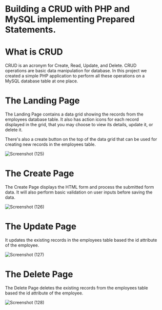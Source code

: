 # Building a CRUD with PHP and MySQL implementing Prepared Statements.

# What is CRUD
CRUD is an acronym for Create, Read, Update, and Delete. CRUD operations are basic data manipulation for database. In this project we created a simple PHP application to perform all these operations on a MySQL database table at one place.

# The Landing Page
The Landing Page contains a data grid showing the records from the employees database table. It also has action icons for each record displayed in the grid, that you may choose to view its details, update it, or delete it.

There's also a create button on the top of the data grid that can be used for creating new records in the employees table.

![Screenshot (125)](https://user-images.githubusercontent.com/89584431/220326145-b4bc5d90-eb9e-4e60-8920-10f8f169c74c.png)

# The Create Page
The Create Page displays the HTML form and process the submitted form data. It will also perform basic validation on user inputs before saving the data.

![Screenshot (126)](https://user-images.githubusercontent.com/89584431/220326771-20caa0e5-49d7-429c-98d7-301072ad0e81.png)

# The Update Page
It updates the existing records in the employees table based the id attribute of the employee.

![Screenshot (127)](https://user-images.githubusercontent.com/89584431/220327166-d0b30331-89dd-453c-943d-fe8f72169ab2.png)

# The Delete Page
The Delete Page deletes the existing records from the employees table based the id attribute of the employee.

![Screenshot (128)](https://user-images.githubusercontent.com/89584431/220327456-1ded80d1-21d8-46aa-99d6-8b143c92a458.png)
